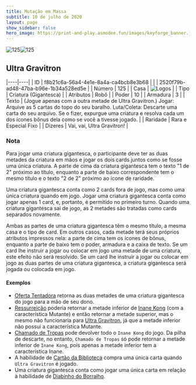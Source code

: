 ```yaml
---
title: Mutação em Massa
subtitle: 10 de julho de 2020
layout: page
show_sidebar: false
hero_image: https://print-and-play.asmodee.fun/images/keyforge_banner.jpg
---
```


![125](https://cdn.keyforgegame.com/media/card_front/pt/479_125_4QHXWXFGJ5MQ_pt.png)![125](https://cdn.keyforgegame.com/media/card_front/pt/479_125_PVXWWGMF95CP_pt.png)

## Ultra Gravitron

|----|----|
| ID | f8b21c6a-56a4-4e1e-8a4a-ca4bcb8e3b68 |
|    | 2520f79b-ad48-47ba-b96e-1b34a528ed5e |
| Número | 125 |
| Casa | ![Logos](https://archonarcana.com/images/thumb/c/ce/Logos.png/22px-Logos.png "Logos") |
| Tipo | Criatura (Gigantesca) |
| Atributos | Robô |
| Poder | 10 |
| Armadura | 3 |
| Texto | (Jogue apenas com a outra metade de Ultra Gravitron.)  Jogar: Arquive as 5 cartas do topo do seu baralho.  Luta/Coleta: Descarte uma carta do seu arquivo.   Se o fizer, expurgue uma criatura e resolva cada um dos ícones bônus dela como se você a tivesse jogado. |
| Raridade | Rara e Especial Fixo |
| Dizeres | Vai, vai, Ultra Gravitron! |

### Nota

Para jogar uma criatura gigantesca, o participante deve ter as duas
metades da criatura em mãos e jogar os dois cards juntos como se fosse
uma única criatura. A parte de cima da criatura gigantesca tem o texto
"1 de 2" próximo ao título, enquanto a parte de baixo correspondente
tem o mesmo título e o texto "2 de 2" próximo ao ícone de raridade.

Uma criatura gigantesca conta como 2 cards fora de jogo, mas como
uma única criatura quando em jogo. Jogar uma criatura gigantesca conta
como jogar apenas 1 card, e, portanto, é permitido no primeiro turno.
Quando uma criatura gigantesca sai de jogo, as 2 metades são tratadas
como cards separados novamente.

Ambas as partes de uma criatura gigantesca têm o mesmo título, a mesma
casa e o tipo de card. Em outros casos, cada metade terá seus próprios
atributos impressos nela: a parte de cima tem os ícones de bônus,
enquanto a parte de baixo tem o poder, armadura e a caixa de texto.
Se um card lhe instruir a jogar ou colocar em jogo uma metade de uma
criatura, este efeito não será resolvido. Se um card lhe instruir a jogar ou
colocar em jogo as duas partes de uma criatura gigantesca, a criatura
gigantesca será jogada ou colocada em jogo.

#### Exemplos

* [Oferta Tentadora](/mm/259) retorna as duas metades de uma criatura gigantesca do jogo para a mão de seu dono.
* [Ressurreição](/mm/375) poderia retornar a metade inferior de [Inane Kong](/mm/422) (com a característica Mutante) e então retornar a metade superior, mas o mesmo não funcionaria para [Ultra Gravitron](/mm/125), já que a metade inferior não possui a característica Mutante.
* [Chamado de Tropas](/mm/390) pode devolver todo o `Inane Kong` do jogo. Da pilha de descarte, no entanto, `Chamado de Tropas` só pode retornar a metade inferior de `Inane Kong`, pois apenas a metade inferior tem a característica Inane.
* A habilidade de [Cartão da Biblioteca](/mm/105) compra uma única carta quando `Ultra Gravitron` é jogado.
* Uma criatura gigantesca conta como jogar uma única carta em relação à habilidade de [Diabinho do Borralho](/cota/085).
